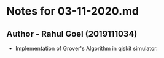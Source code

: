 # Notes for 03-11-2020.md
## Author - Rahul Goel (2019111034)

- Implementation of Grover's Algorithm in qiskit simulator.
